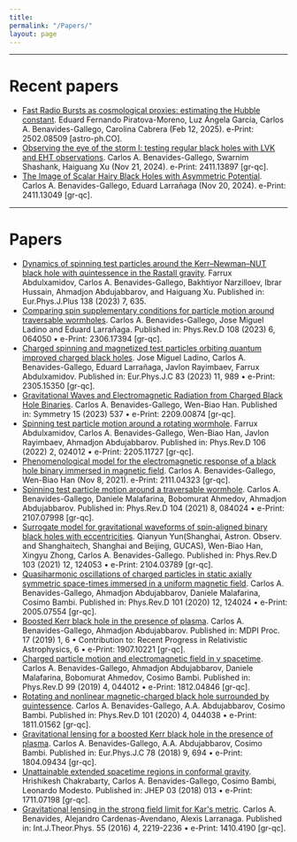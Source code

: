 ```yaml
---
title:
permalink: "/Papers/"
layout: page
---
```


-----------------------------------------------------------------------------------------------------------------

# Recent papers

- [Fast Radio Bursts as cosmological proxies: estimating the Hubble constant](https://arxiv.org/abs/2502.08509). Eduard Fernando Piratova-Moreno, Luz Ángela García, Carlos A. Benavides-Gallego, Carolina Cabrera (Feb 12, 2025). e-Print: 2502.08509 [astro-ph.CO].
- [Observing the eye of the storm I: testing regular black holes with LVK and EHT observations](https://arxiv.org/abs/2411.13897). Carlos A. Benavides-Gallego, Swarnim Shashank, Haiguang Xu (Nov 21, 2024). e-Print: 2411.13897 [gr-qc].
- [The Image of Scalar Hairy Black Holes with Asymmetric Potential](https://arxiv.org/abs/2411.13049). Carlos A. Benavides-Gallego, Eduard Larrañaga (Nov 20, 2024). e-Print: 2411.13049 [gr-qc].

-----------------------------------------------------------------------------------------------------------------

# Papers

- [Dynamics of spinning test particles around the Kerr–Newman–NUT black hole with quintessence in the Rastall gravity](https://link.springer.com/article/10.1140/epjp/s13360-023-04283-9). Farrux Abdulxamidov, Carlos A. Benavides-Gallego, Bakhtiyor Narzilloev, Ibrar Hussain, Ahmadjon Abdujabbarov, and Haiguang Xu. Published in: Eur.Phys.J.Plus 138 (2023) 7, 635.
- [Comparing spin supplementary conditions for particle motion around traversable wormholes](https://journals.aps.org/prd/abstract/10.1103/PhysRevD.108.064050). Carlos A. Benavides-Gallego, Jose Miguel Ladino and Eduard Larrañaga. Published in: Phys.Rev.D 108 (2023) 6, 064050 • e-Print: 2306.17394 [gr-qc].
- [Charged spinning and magnetized test particles orbiting quantum improved charged black holes](https://link.springer.com/article/10.1140/epjc/s10052-023-12187-2). Jose Miguel Ladino, Carlos A. Benavides-Gallego, Eduard Larrañaga, Javlon Rayimbaev, Farrux Abdulxamidov. Published in: Eur.Phys.J.C 83 (2023) 11, 989 • e-Print: 2305.15350 [gr-qc].
- [Gravitational Waves and Electromagnetic Radiation from Charged Black Hole Binaries](https://www.mdpi.com/2073-8994/15/2/537). Carlos A. Benavides-Gallego, Wen-Biao Han. Published in: Symmetry 15 (2023) 537 • e-Print: 2209.00874 [gr-qc].
- [Spinning test particle motion around a rotating wormhole](https://journals.aps.org/prd/abstract/10.1103/PhysRevD.106.024012). Farrux Abdulxamidov, Carlos A. Benavides-Gallego, Wen-Biao Han, Javlon Rayimbaev, Ahmadjon Abdujabbarov. Published in: Phys.Rev.D 106 (2022) 2, 024012 • e-Print: 2205.11727 [gr-qc].
- [Phenomenological model for the electromagnetic response of a black hole binary immersed in magnetic field](https://arxiv.org/abs/2111.04323). Carlos A. Benavides-Gallego, Wen-Biao Han (Nov 8, 2021). e-Print: 2111.04323 [gr-qc].
- [Spinning test particle motion around a traversable wormhole](https://journals.aps.org/prd/abstract/10.1103/PhysRevD.104.084024). Carlos A. Benavides-Gallego, Daniele Malafarina, Bobomurat Ahmedov, Ahmadjon Abdujabbarov. Published in: Phys.Rev.D 104 (2021) 8, 084024 • e-Print: 2107.07998 [gr-qc].
- [Surrogate model for gravitational waveforms of spin-aligned binary black holes with eccentricities](https://journals.aps.org/prd/abstract/10.1103/PhysRevD.104.084024). Qianyun Yun(Shanghai, Astron. Observ. and Shanghaitech, Shanghai and Beijing, GUCAS), Wen-Biao Han, Xingyu Zhong, Carlos A. Benavides-Gallego. Published in: Phys.Rev.D 103 (2021) 12, 124053 • e-Print: 2104.03789 [gr-qc].
- [Quasiharmonic oscillations of charged particles in static axially symmetric space-times immersed in a uniform magnetic field](https://journals.aps.org/prd/abstract/10.1103/PhysRevD.101.124024). Carlos A. Benavides-Gallego, Ahmadjon Abdujabbarov, Daniele Malafarina, Cosimo Bambi. Published in: Phys.Rev.D 101 (2020) 12, 124024 • e-Print: 2005.07554 [gr-qc].
- [Boosted Kerr black hole in the presence of plasma](https://www.mdpi.com/2504-3900/17/1/6). Carlos A. Benavides-Gallego, Ahmadjon Abdujabbarov. Published in: MDPI Proc. 17 (2019) 1, 6 • Contribution to: Recent Progress in Relativistic Astrophysics, 6 • e-Print: 1907.10221 [gr-qc].
- [Charged particle motion and electromagnetic field in γ spacetime](https://journals.aps.org/prd/abstract/10.1103/PhysRevD.99.044012). Carlos A. Benavides-Gallego, Ahmadjon Abdujabbarov, Daniele Malafarina, Bobomurat Ahmedov, Cosimo Bambi. Published in: Phys.Rev.D 99 (2019) 4, 044012 • e-Print: 1812.04846 [gr-qc].
- [Rotating and nonlinear magnetic-charged black hole surrounded by quintessence](https://journals.aps.org/prd/abstract/10.1103/PhysRevD.101.044038). Carlos A. Benavides-Gallego, A.A. Abdujabbarov, Cosimo Bambi. Published in: Phys.Rev.D 101 (2020) 4, 044038 • e-Print: 1811.01562 [gr-qc].
- [Gravitational lensing for a boosted Kerr black hole in the presence of plasma](https://link.springer.com/article/10.1140/epjc/s10052-018-6170-9). Carlos A. Benavides-Gallego, A.A. Abdujabbarov, Cosimo Bambi. Published in: Eur.Phys.J.C 78 (2018) 9, 694 • e-Print: 1804.09434 [gr-qc].
- [Unattainable extended spacetime regions in conformal gravity](https://link.springer.com/article/10.1007/JHEP03(2018)013). Hrishikesh Chakrabarty, Carlos A. Benavides-Gallego, Cosimo Bambi, Leonardo Modesto. Published in: JHEP 03 (2018) 013 • e-Print: 1711.07198 [gr-qc].
- [Gravitational lensing in the strong field limit for Kar's metric](https://link.springer.com/article/10.1007/s10773-015-2861-2). Carlos A. Benavides, Alejandro Cardenas-Avendano, Alexis Larranaga. Published in: Int.J.Theor.Phys. 55 (2016) 4, 2219-2236 • e-Print: 1410.4190 [gr-qc].

